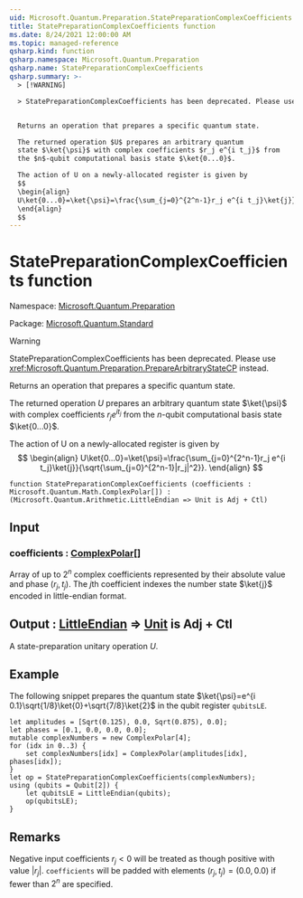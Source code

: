 ```yaml
---
uid: Microsoft.Quantum.Preparation.StatePreparationComplexCoefficients
title: StatePreparationComplexCoefficients function
ms.date: 8/24/2021 12:00:00 AM
ms.topic: managed-reference
qsharp.kind: function
qsharp.namespace: Microsoft.Quantum.Preparation
qsharp.name: StatePreparationComplexCoefficients
qsharp.summary: >-
  > [!WARNING]

  > StatePreparationComplexCoefficients has been deprecated. Please use <xref:Microsoft.Quantum.Preparation.PrepareArbitraryStateCP> instead.


  Returns an operation that prepares a specific quantum state.

  The returned operation $U$ prepares an arbitrary quantum
  state $\ket{\psi}$ with complex coefficients $r_j e^{i t_j}$ from
  the $n$-qubit computational basis state $\ket{0...0}$.

  The action of U on a newly-allocated register is given by
  $$
  \begin{align}
  U\ket{0...0}=\ket{\psi}=\frac{\sum_{j=0}^{2^n-1}r_j e^{i t_j}\ket{j}}{\sqrt{\sum_{j=0}^{2^n-1}|r_j|^2}}.
  \end{align}
  $$
---
```


# StatePreparationComplexCoefficients function

Namespace: [Microsoft.Quantum.Preparation](xref:Microsoft.Quantum.Preparation)

Package: [Microsoft.Quantum.Standard](https://nuget.org/packages/Microsoft.Quantum.Standard)


> [!WARNING]
> StatePreparationComplexCoefficients has been deprecated. Please use <xref:Microsoft.Quantum.Preparation.PrepareArbitraryStateCP> instead.

Returns an operation that prepares a specific quantum state.The returned operation $U$ prepares an arbitrary quantumstate $\ket{\psi}$ with complex coefficients $r_j e^{i t_j}$ fromthe $n$-qubit computational basis state $\ket{0...0}$.The action of U on a newly-allocated register is given by$$\begin{align}U\ket{0...0}=\ket{\psi}=\frac{\sum_{j=0}^{2^n-1}r_j e^{i t_j}\ket{j}}{\sqrt{\sum_{j=0}^{2^n-1}|r_j|^2}}.\end{align}$$

```qsharp
function StatePreparationComplexCoefficients (coefficients : Microsoft.Quantum.Math.ComplexPolar[]) : (Microsoft.Quantum.Arithmetic.LittleEndian => Unit is Adj + Ctl)
```


## Input

### coefficients : [ComplexPolar](xref:Microsoft.Quantum.Math.ComplexPolar)[]

Array of up to $2^n$ complex coefficients represented by theirabsolute value and phase $(r_j, t_j)$. The $j$th coefficientindexes the number state $\ket{j}$ encoded in little-endian format.



## Output : [LittleEndian](xref:Microsoft.Quantum.Arithmetic.LittleEndian) => [Unit](xref:microsoft.quantum.qsharp.valueliterals#unit-literal)  is Adj + Ctl

A state-preparation unitary operation $U$.

## Example

The following snippet prepares the quantum state $\ket{\psi}=e^{i 0.1}\sqrt{1/8}\ket{0}+\sqrt{7/8}\ket{2}$in the qubit register `qubitsLE`.```qsharplet amplitudes = [Sqrt(0.125), 0.0, Sqrt(0.875), 0.0];let phases = [0.1, 0.0, 0.0, 0.0];mutable complexNumbers = new ComplexPolar[4];for (idx in 0..3) {    set complexNumbers[idx] = ComplexPolar(amplitudes[idx], phases[idx]);}let op = StatePreparationComplexCoefficients(complexNumbers);using (qubits = Qubit[2]) {    let qubitsLE = LittleEndian(qubits);    op(qubitsLE);}```

## Remarks

Negative input coefficients $r_j < 0$ will be treated as thoughpositive with value $|r_j|$. `coefficients` will be padded withelements $(r_j, t_j) = (0.0, 0.0)$ if fewer than $2^n$ arespecified.